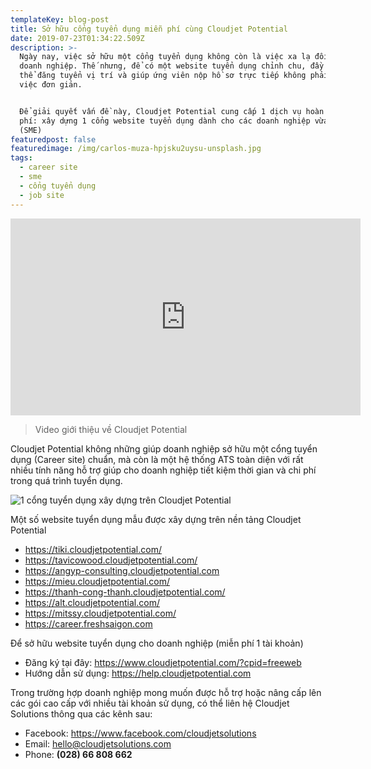 ```yaml
---
templateKey: blog-post
title: Sở hữu cổng tuyển dụng miễn phí cùng Cloudjet Potential
date: 2019-07-23T01:34:22.509Z
description: >-
  Ngày nay, việc sở hữu một cổng tuyển dụng không còn là việc xa lạ đối với các
  doanh nghiệp. Thế nhưng, để có một website tuyển dụng chỉnh chu, đầy đủ, có
  thể đăng tuyển vị trí và giúp ứng viên nộp hồ sơ trực tiếp không phải là một
  việc đơn giản. 


  Để giải quyết vấn đề này, Cloudjet Potential cung cấp 1 dịch vụ hoàn toàn miễn
  phí: xây dựng 1 cổng website tuyển dụng dành cho các doanh nghiệp vừa và nhỏ
  (SME)
featuredpost: false
featuredimage: /img/carlos-muza-hpjsku2uysu-unsplash.jpg
tags:
  - career site
  - sme
  - cổng tuyển dụng
  - job site
---
```

<iframe width="560" height="315" src="https://www.youtube.com/embed/VoCvLd--P-o" frameborder="0" allow="accelerometer; autoplay; encrypted-media; gyroscope; picture-in-picture" allowfullscreen></iframe>

> Video giới thiệu về Cloudjet Potential

Cloudjet Potential không những giúp doanh nghiệp sở hữu một cổng tuyển dụng (Career site) chuẩn, mà còn là một hệ thống ATS toàn diện với rất nhiều tính năng hỗ trợ giúp cho doanh nghiệp tiết kiệm thời gian và chi phí trong quá trình tuyển dụng. 

![1 cổng tuyển dụng xây dựng trên Cloudjet Potential](/img/screen-shot-2019-07-23-at-2.30.46-pm.png "1 cổng tuyển dụng xây dựng trên Cloudjet Potential")



Một số website tuyển dụng mẫu được xây dựng trên nền tảng Cloudjet Potential

* <https://tiki.cloudjetpotential.com/>
* <https://tavicowood.cloudjetpotential.com/>
* <https://angyp-consulting.cloudjetpotential.com>
* <https://mieu.cloudjetpotential.com/>
* <https://thanh-cong-thanh.cloudjetpotential.com/>
* <https://alt.cloudjetpotential.com/>
* <https://mitssy.cloudjetpotential.com/>
* <https://career.freshsaigon.com>

Để sở hữu website tuyển dụng cho doanh nghiệp (miễn phí 1 tài khoản)

* Đăng ký tại đây: <https://www.cloudjetpotential.com/?cpid=freeweb>
* Hướng dẫn sử dụng: <https://help.cloudjetpotential.com>



Trong trường hợp doanh nghiệp mong muốn được hỗ trợ hoặc nâng cấp lên các gói cao cấp với nhiều tài khoản sử dụng, có thể liên hệ Cloudjet Solutions thông qua các kênh sau:

* Facebook: <https://www.facebook.com/cloudjetsolutions>
* Email: hello@cloudjetsolutions.com 
* Phone: **(028) 66 808 662**
